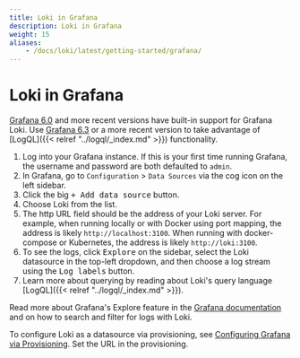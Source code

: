 ```yaml
---
title: Loki in Grafana
description: Loki in Grafana
weight: 15
aliases:
    - /docs/loki/latest/getting-started/grafana/
---
```

# Loki in Grafana

[Grafana 6.0](/grafana/download/6.0.0) and more recent
versions have built-in support for Grafana Loki.
Use [Grafana 6.3](/grafana/download/6.3.0) or a more
recent version to take advantage of [LogQL]({{< relref "../logql/_index.md" >}}) functionality.

1. Log into your Grafana instance. If this is your first time running
   Grafana, the username and password are both defaulted to `admin`.
1. In Grafana, go to `Configuration` > `Data Sources` via the cog icon on the
   left sidebar.
1. Click the big <kbd>+ Add data source</kbd> button.
1. Choose Loki from the list.
1. The http URL field should be the address of your Loki server. For example,
   when running locally or with Docker using port mapping, the address is
   likely `http://localhost:3100`. When running with docker-compose or
   Kubernetes, the address is likely `http://loki:3100`.
1. To see the logs, click <kbd>Explore</kbd> on the sidebar, select the Loki
   datasource in the top-left dropdown, and then choose a log stream using the
   <kbd>Log labels</kbd> button.
1. Learn more about querying by reading about Loki's query language [LogQL]({{< relref "../logql/_index.md" >}}).

Read more about Grafana's Explore feature in the
[Grafana documentation](http://docs.grafana.org/features/explore) and on how to
search and filter for logs with Loki.

To configure Loki as a datasource via provisioning, see [Configuring Grafana via
Provisioning](http://docs.grafana.org/features/datasources/loki/#configure-the-datasource-with-provisioning).
Set the URL in the provisioning.
